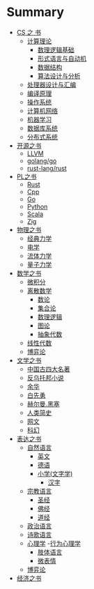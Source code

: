 # Summary

- [CS 之 书](./CS/Overview.md)
  - [计算理论]()
    - [数理逻辑基础]()
    - [形式语言与自动机]()
    - [数据结构]()
    - [算法设计与分析]()
  - [处理器设计与汇编]()
  - [编译原理]()
  - [操作系统]()
  - [计算机网络]()
  - [机器学习]()
  - [数据库系统]()
  - [分布式系统]()
- [开源之书]()
  - [LLVM]()
  - [golang/go]()
  - [rust-lang/rust]()
- [PL之书]()
  - [Rust]()
  - [Cpp]()
  - [Go]()
  - [Python]()
  - [Scala]()
  - [Zig]()
- [物理之书]()
  - [经典力学]()
  - [电学]()
  - [流体力学]()
  - [量子力学]()
- [数学之书]()
  - [微积分]()
  - [离散数学]()
    - [数论]()
    - [集合论]()
    - [数理逻辑]()
    - [图论]()
    - [抽象代数]()
  - [线性代数]()
  - [博弈论]()
- [文学之书](./文学/Overview.md)
  - [中国古四大名著]()
  - [反乌托邦小说]()
  - [余华]()
  - [白先勇]()
  - [赫尔曼.黑塞]()
  - [人类简史]()
  - [网文]()
  - [科幻]()
- [表达之书]()
  - [自然语言]()
    - [英文]()
    - [德语]()
    - [小学(文字学)]()
      - [汉字]()
  - [宗教语言]()
    - [圣经]()
    - [佛经]()
    - [道经]()
  - [政治语言]()
  - [诗歌语言]()
  - [心理学]()
    -[行为心理学]()
      - [肢体语言]()
      - [微表情]()
  - [博弈论]()
- [经济之书]()
